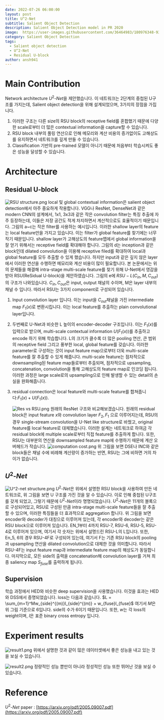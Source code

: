 ```yaml
---
date: 2022-07-26 06:00:00  
layout: post  
title: U^2-Net
subtitle: Salient Object Detection
description: Salient Object Detection model in PR 2020
image:  https://user-images.githubusercontent.com/36464983/180976348-930436ab-6b1c-48b9-b0bf-feba544ea85f.png
category: Salient Object Detection
tags:
  - Salient object detection
  - U^2-Net
  - Residual U-block
author: ansh941
---
```


# Main Contribution
Network architecture $U^2$-$Net$을 제안했습니다. 이 네트워크는 2단계의 중첩된 U구조를 가지는데, Salient object detection을 위해 설계되었으며, 3가지의 장점을 가집니다.
1. 이러한 구조는 다른 size의 RSU block의 receptive field를 혼합했기 때문에 다양한 scale로부터 더 많은 contextual information을 capture할 수 있습니다.
2. RSU block 내부의 풀링 연산으로 인해 메모리와 계산 비용의 증가없이도 고해상도를 유지하면서 네트워크를 깊게 만들 수 있습니다.
3. Classification 기반의 pre-trained 모델이 아니기 때문에 처음부터 학습시켜도 좋은 성능을 달성할 수 있습니다.

# Architecture
## Residual U-block
![RSU structure.png](https://user-images.githubusercontent.com/36464983/180975950-075c0ea0-4ba5-43c6-a013-0bdf4589bd53.png)
local 및 global contextual information은 salient object detection에서 아주 중요하게 작용합니다. VGG나 ResNet, DenseNet과 같은 modern CNN의 설계에서, 1x1, 3x3과 같은 작은 convolution filter는 특징 추출에 자주 등장하는데, 이들은 저장 공간도 적게 차지하면서 계산적으로도 효율적이기 때문입니다. 그림의 a~c는 작은 filter를 사용하는 예시입니다. 이러한 shallow layer의 feature는 local feature만을 가지고 있습니다. 이는 filter가 global feature를 찾기에는 너무 작기 때문입니다. shallow layer가 고해상도의 feature맵에서 global information을 잘 얻기 위해서는 receptive field를 확대해야 합니다. 그림의 d는 inception과 같은 block인데 dilated convolution을 이용해 receptive filed를 확대하여 local과 global feature를 모두 추출할 수 있게 했습니다. 하지만 input과 같은 깊지 않은 layer에서 이러한 연산을 수행하면 메모리와 계산 비용이 많이 필요합니다.
본 논문에서는 위의 문제들을 해결해 intra-stage multi-scale feature를 찾기 위해 U-Net에서 영감을 받아 RSU(ReSidual U-block)을 제안하였습니다. 그림의 e에 $RSU-L(C_{in},M,C_{out})$의 구조가 나와있습니다. $C_{in}, C_{out}$은 input, output 채널의 수이며, M은 layer 내부의 채널 수 입니다. 따라서 RSU는 3가지 component로 구성되어 있습니다.
1. Input convolution layer 입니다. 이는 input을 $C_{out}$채널을 가진 intermediate map $F_1(x)$로 변환시킵니다. 이는 local feature를 추출하는 plain convolutional layer입니다.
2. 두번째로 U-Net과 비슷한 L 높이의 encoder-decoder 구조입니다. 이는 $F_1(x)$를 입력으로 받으며, multi-scale contextual information $U(F_1(x))$를 추출하고 encode 하기 위해 학습합니다. L의 크기가 클수록 더 많은 pooling 연산, 큰 범위의 receptive field 그리고 풍부한 local, global feature를 갖습니다. 이러한 parameter로 구성하는 것이 input feature map으로부터 더욱 multi-scale feature를 잘 추출할 수 있게 해줍니다. multi-scale feature는 점차적으로 downsampling된 feature map들로부터 추출되며, 점차적으로 upsampling, concatenation, convolution을 통해 고해상도의 feature map로 인코딩 됩니다. 이러한 과정은 large scale로의 upsampling으로 인해 발생할 수 있는 detail의 손실을 완화해줍니다.
3. residual connection은 local feature와 multi-scale feature를 합쳐줍니다:$F_1(x)+U(F_1(x))$. 
    
    ![Res vs RSU.png](https://user-images.githubusercontent.com/36464983/180976119-7d5bf339-a2b6-4f9b-a9ba-8231c87d1afe.png)
    원래의 ResNet 구조와 비교해보겠습니다. 원래의 residual block은 input feature $x$와 convolution layer $F_2, F_1$ 으로 이루어지는데, RSU의 경우 single-stream convolution을 U-Net like structure로 바꿨고, original feature를 local feature로 대체했습니다. 이러한 설계는 네트워크로 하여금 각 residual block에 multiple scale로부터 직접 feature를 추출하게 합니다.
    또한, RSU는 대부분의 연산을 downsampled feature map에 수행하기 때문에 계산 오버헤드가 작습니다. 
    ![computation cost.png](https://user-images.githubusercontent.com/36464983/180976255-45ffdc4f-0490-4dd4-aedb-ea0c4e691fe3.png)
    위 그림을 보면 DSE나 INC와 같은 block들은 채널 수에 비례해 계산량이 증가하는 반면, RSU는 그에 비하면 거의 차이가 없습니다.
    

## $U^2$-$Net$
![U^2-net structure.png](https://user-images.githubusercontent.com/36464983/180976348-930436ab-6b1c-48b9-b0bf-feba544ea85f.png)
$U^2$-$Net$은 위에서 설명한 RSU block을 사용하여 만든 네트워크로, 위 그림을 보면 U 구조를 가진 것을 알 수 있습니다. 이로 인해 중첩된 U구조를 갖게 되었고, 그렇기 때문에 $U^2$-$Net$이라 명명되었습니다.
$U^2$-$Net$은 11개의 블록으로 구성되어있고, RSU로 구성된 만큼 intra-stage multi-scale feature들을 잘 추출할 수 있으며, 이러한 특징들을 더 효과적으로 aggregation 합니다. 위 그림을 보면 encoder와 decoder가 대칭으로 이루어져 있는데, 각 encoder와 decoder는 같은 RSU block으로 이루어져 있습니다. EN_1부터 4까지 RSU-7, RSU-6, RSU-5, RSU-4로 이루어져 있으며, 여기서 각 숫자는 위에서 설명드린 RSU-L의 L입니다. 또한, En_5, 6의 경우 RSU-4F로 구성되어 있는데, 여기서 F는 기존 RSU block의 pooling과 upsampling 연산을 dilated convolution으로 대체한 것을 의미합니다. 따라서 RSU-4F는 input feature map과 intermediate feature map의 해상도가 동일합니다.
마지막으로, 모든 side의 출력을 concatenation해 convolution layer를 거쳐 최종 saliency map $S_{fuse}$를 출력하게 됩니다.

## Supervision
학습 과정에서 HED와 비슷한 deep supervision을 사용했습니다. 이것을 효과는 HED와 DSS에서 증명되었습니다. loss는 다음과 같습니다.
$L = \sum_{m=1}^Mw_{side}^{(m)}l_{side}^{(m)} + w_{fuse}l_{fuse}$
여기서 $M$은 위 그림 기준으로 6입니다. side의 수가 6이기 때문입니다. 또한, $w$는 각 loss의 weight이며, $l$은 표준 binary cross entropy 입니다. 

# Experiment results
![result1.png](https://user-images.githubusercontent.com/36464983/180976441-1075260c-0d89-4043-9f06-136063a5679e.png)
위에서 설명한 것과 같이 많은 데이터셋에서 좋은 성능을 내고 있는 것을 보실 수 있습니다.

![result2.png](https://user-images.githubusercontent.com/36464983/180976431-c84dfad4-0966-453e-b1c0-8b80de0900c4.png)
정량적인 성능 뿐만이 아니라 정성적인 성능 또한 뛰어난 것을 보실 수 있습니다.

# Reference
$U^2$-$Net$ paper : [https://arxiv.org/pdf/2005.09007.pdf](https://arxiv.org/pdf/2005.09007.pdf)
